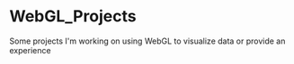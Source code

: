 # WebGL_Projects
Some projects I'm working on using WebGL to visualize data or provide an experience
